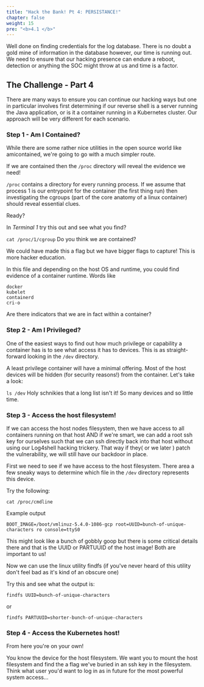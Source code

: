 ```yaml
---
title: "Hack the Bank! Pt 4: PERSISTANCE!"
chapter: false
weight: 15
pre: "<b>4.1 </b>"
---
```


Well done on finding credentials for the log database. There is no doubt a gold mine of information in the database however, our time is running out. We need to ensure that our hacking presence can endure a reboot, detection or anything the SOC might throw at us and time is a factor.

## The Challenge - Part 4
There are many ways to ensure you can continue our hacking ways but one in particular involves first determining if our reverse shell is a server running the Java application, or is it a container running in a Kubernetes cluster. Our approach will be very different for each scenario.

### Step 1 - Am I Contained?
While there are some rather nice utilities in the open source world like amicontained, we're going to go with a much simpler route.

If we are contained then the `/proc` directory will reveal the evidence we need!

`/proc` contains a directory for every running process. If we assume that process 1 is our entrypoint for the container (the first thing run) then investigating the cgroups (part of the core anatomy of a linux container) should reveal essential clues.

Ready?

In *Terminal 1* try this out and see what you find?

`cat /proc/1/cgroup`
Do you think we are contained?

We could have made this a flag but we have bigger flags to capture! This is more hacker education.

In this file and depending on the host OS and runtime, you could find evidence of a container runtime. Words like

```
docker
kubelet
containerd
cri-o
```

Are there indicators that we are in fact within a container?

### Step 2 - Am I Privileged?

One of the easiest ways to find out how much privilege or capability a container has is to see what access it has to devices. This is as straight-forward looking in the `/dev` directory.

A least privilege container will have a minimal offering. Most of the host devices will be hidden (for security reasons!) from the container. Let's take a look:

`ls /dev`
Holy schnikies that a long list isn't it! So many devices and so little time.

### Step 3 - Access the host filesystem!

If we can access the host nodes filesystem, then we have access to all containers running on that host AND if we're smart, we can add a root ssh key for ourselves such that we can ssh directly back into that host without using our Log4shell hacking trickery. That way if they( or we later ) patch the vulnerability, we will still have our backdoor in place.

First we need to see if we have access to the host filesystem. There area a few sneaky ways to determine which file in the `/dev` directory represents this device.

Try the following:

`cat /proc/cmdline`

Example output

```
BOOT_IMAGE=/boot/vmlinuz-5.4.0-1086-gcp root=UUID=bunch-of-unique-characters ro console=ttyS0
```

This might look like a bunch of gobbly goop but there is some critical details there and that is the UUID or PARTUUID of the host image! Both are important to us!

Now we can use the linux utility findfs (if you've never heard of this utility don't feel bad as it's kind of an obscure one)

Try this and see what the output is:

```
findfs UUID=bunch-of-unique-characters
```
or
```
findfs PARTUUID=shorter-bunch-of-unique-characters
```

### Step 4 - Access the Kubernetes host!

From here you're on your own!

You know the device for the host filesystem. We want you to mount the host filesystem and find the a flag we've buried in an ssh key in the filesystem. Think what user you'd want to log in as in future for the most powerful system access...